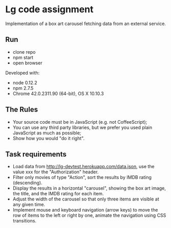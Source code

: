 Lg code assignment
==================

Implementation of a box art carousel fetching data from an external service.

Run
---

  * clone repo
  * npm start
  * open browser 
  
Developed with:

  * node 0.12.2
  * npm 2.7.5
  * Chrome 42.0.2311.90 (64-bit), OS X 10.10.3 

The Rules
---------
  *  Your source code must be in JavaScript (e.g. not CoffeeScript);
  *  You can use any third party libraries, but we prefer you used plain JavaScript as much as possible;
  *  Show how you would "do it right".


Task requirements
-----------------
  *   Load data from http://lg-devtest.herokuapp.com/data.json, use the value xxx for the "Authorization" header.
  *   Filter only movies of type "Action", sort the results by IMDB rating (descending).
  *   Display the results in a horizontal "carousel", showing the box art image, the title, and the IMDB rating for each item.
  *   Adjust the width of the carousel so that only three items are visible at any given time.
  *   Implement mouse and keyboard navigation (arrow keys) to move the row of items to the left or right by one, animate the navigation using CSS transitions.
